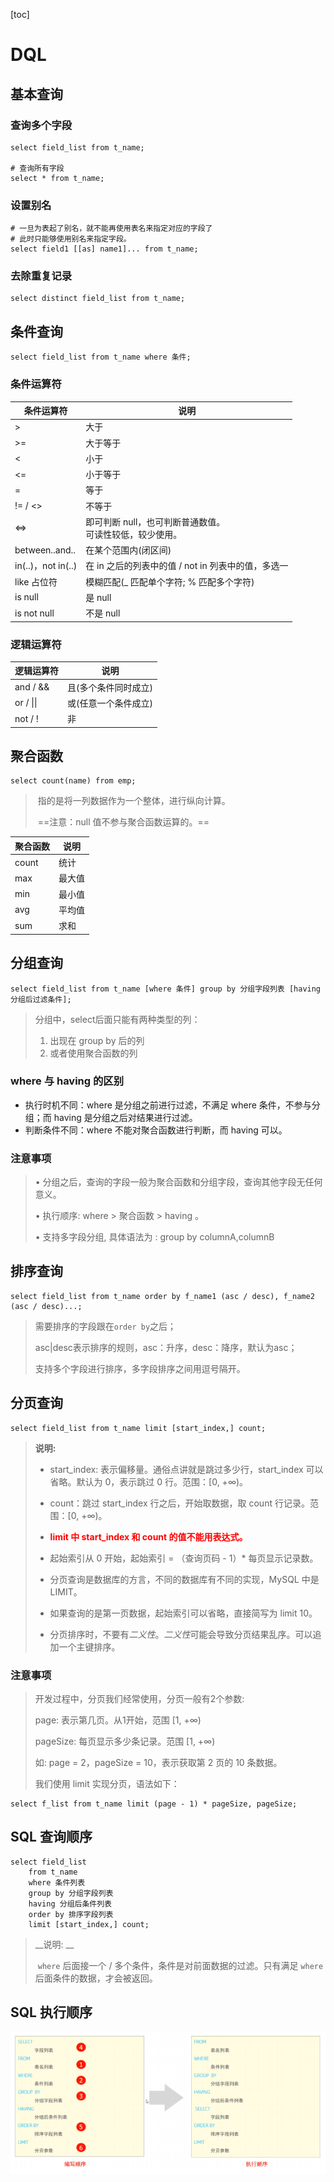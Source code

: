 [toc]

# DQL

## 基本查询

### 查询多个字段

```mysql
select field_list from t_name;

# 查询所有字段
select * from t_name;
```

### 设置别名

```mysql
# 一旦为表起了别名，就不能再使用表名来指定对应的字段了
# 此时只能够使用别名来指定字段。
select field1 [[as] name1]... from t_name;
```

### 去除重复记录

```mysql
select distinct field_list from t_name;
```

## 条件查询

```mysql
select field_list from t_name where 条件;
```

### 条件运算符

| 条件运算符         | 说明                                                         |
| ------------------ | ------------------------------------------------------------ |
| >                  | 大于                                                         |
| >=                 | 大于等于                                                     |
| <                  | 小于                                                         |
| <=                 | 小于等于                                                     |
| =                  | 等于                                                         |
| != / <>            | 不等于                                                       |
| <=>                | 即可判断 null，也可判断普通数值。<br />可读性较低，较少使用。 |
| between..and..     | 在某个范围内(闭区间)                                         |
| in(..)，not in(..) | 在 in 之后的列表中的值 / not in 列表中的值，多选一           |
| like 占位符        | 模糊匹配(_ 匹配单个字符; % 匹配多个字符)                     |
| is null            | 是 null                                                      |
| is not null        | 不是 null                                                    |

### 逻辑运算符

| 逻辑运算符 | 说明                 |
| ---------- | -------------------- |
| and / &&   | 且(多个条件同时成立) |
| or / \|\|  | 或(任意一个条件成立) |
| not / !    | 非                   |

## 聚合函数

```mysql
select count(name) from emp;
```

> ​	指的是将一列数据作为一个整体，进行纵向计算。
>
> ​	==注意：null 值不参与聚合函数运算的。==

| 聚合函数 | 说明   |
| -------- | ------ |
| count    | 统计   |
| max      | 最大值 |
| min      | 最小值 |
| avg      | 平均值 |
| sum      | 求和   |

## 分组查询

```mysql
select field_list from t_name [where 条件] group by 分组字段列表 [having 分组后过滤条件];
```

> 分组中，select后面只能有两种类型的列：
>
> 1. 出现在 group by 后的列
> 2. 或者使用聚合函数的列

### where 与 having 的区别

- 执行时机不同：where 是分组之前进行过滤，不满足 where 条件，不参与分组；而 having 是分组之后对结果进行过滤。
- 判断条件不同：where 不能对聚合函数进行判断，而 having 可以。

### 注意事项

> • 分组之后，查询的字段一般为聚合函数和分组字段，查询其他字段无任何意义。
>
> • 执行顺序: where > 聚合函数 > having 。
>
> • 支持多字段分组, 具体语法为 : group by columnA,columnB

## 排序查询

```mysql
select field_list from t_name order by f_name1 (asc / desc), f_name2 (asc / desc)...;
```

> 需要排序的字段跟在`order by`之后；
>
> asc|desc表示排序的规则，asc：升序，desc：降序，默认为asc；
>
> 支持多个字段进行排序，多字段排序之间用逗号隔开。

## 分页查询

```mysql
select field_list from t_name limit [start_index,] count;
```

> __说明:__
>
> - start_index: 表示偏移量。通俗点讲就是跳过多少行，start_index 可以省略。默认为 0，表示跳过 0 行。范围：[0, +∞)。
> - count：跳过 start_index 行之后，开始取数据，取 count 行记录。范围：[0, +∞)。
> - __<span style="color: red">limit 中 start_index 和 count 的值不能用表达式。</span>__
>
> - 起始索引从 0 开始，起始索引 = （查询页码 - 1）* 每页显示记录数。
> - 分页查询是数据库的方言，不同的数据库有不同的实现，MySQL 中是LIMIT。
> - 如果查询的是第一页数据，起始索引可以省略，直接简写为 limit 10。
> - 分页排序时，不要有*二义性*。*二义性*可能会导致分页结果乱序。可以追加一个主键排序。

### 注意事项

> 开发过程中，分页我们经常使用，分页一般有2个参数:
>
> page: 表示第几页。从1开始，范围 [1, +∞)
>
> pageSize: 每页显示多少条记录。范围 [1, +∞)
>
> 如: page = 2，pageSize = 10，表示获取第 2 页的 10 条数据。
>
> 我们使用 limit 实现分页，语法如下：

```mysql
select f_list from t_name limit (page - 1) * pageSize, pageSize;
```

## SQL 查询顺序

```mysql
select field_list
	from t_name
	where 条件列表
	group by 分组字段列表
	having 分组后条件列表
	order by 排序字段列表
	limit [start_index,] count;
```

> __说明: __
>
> ​	`where` 后面接一个 / 多个条件，条件是对前面数据的过滤。只有满足 `where` 后面条件的数据，才会被返回。

## SQL 执行顺序

![execute_order](./img/execute_order.png)
